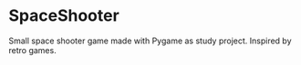 # SpaceShooter
Small space shooter game made with Pygame as study project. Inspired by retro games. 

